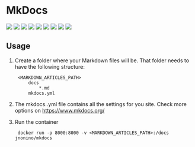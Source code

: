 # MkDocs

[![](https://img.shields.io/docker/pulls/jnonino/mkdocs)](https://hub.docker.com/r/jnonino/mkdocs/)
[![](hhttps://img.shields.io/docker/build/jnonino/mkdocs)](https://hub.docker.com/r/jnonino/mkdocs/)
[![](https://img.shields.io/docker/automated/jnonino/mkdocs)](https://hub.docker.com/r/jnonino/mkdocs/)
[![](https://img.shields.io/docker/stars/jnonino/mkdocs)](https://hub.docker.com/r/jnonino/mkdocs/)
[![](https://img.shields.io/github/license/cn-docker/mkdocs)](https://github.com/cn-docker/mkdocs)
[![](https://img.shields.io/github/issues/cn-docker/mkdocs)](https://github.com/cn-docker/mkdocs)
[![](https://img.shields.io/github/issues-closed/cn-docker/mkdocs)](https://github.com/cn-docker/mkdocs)
[![](https://img.shields.io/github/languages/code-size/cn-docker/mkdocs)](https://github.com/cn-docker/mkdocs)
[![](https://img.shields.io/github/repo-size/cn-docker/mkdocs)](https://github.com/cn-docker/mkdocs)

## Usage 

1. Create a folder where your Markdown files will be. That folder needs to have the following structure:

        <MARKDOWN_ARTICLES_PATH>
            docs
                *.md
            mkdocs.yml

2. The mkdocs..yml file contains all the settings for you site. Check more options on https://www.mkdocs.org/

3. Run the container

        docker run -p 8000:8000 -v <MARKDOWN_ARTICLES_PATH>:/docs jnonino/mkdocs

